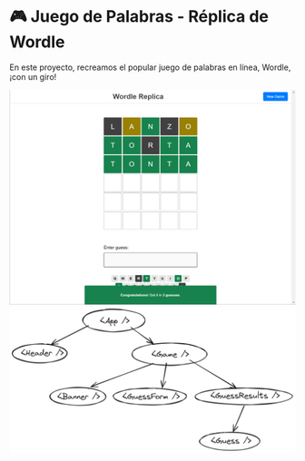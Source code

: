 # 🎮 Juego de Palabras - Réplica de Wordle

En este proyecto, recreamos el popular juego de palabras en línea, Wordle, ¡con un giro!

![Demostración del producto terminado, nuestra réplica de Wordle](images/wordle.png)
![Diagrama](images/diagramWordle.png)
